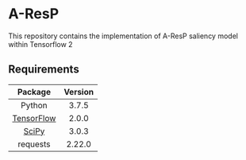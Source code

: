 # A-ResP
This repository contains the implementation of A-ResP saliency model within Tensorflow 2

## Requirements
| Package    | Version |
|:----------:|:-------:|
| Python     | 3.7.5   |
| [TensorFlow](https://www.tensorflow.org/) | 2.0.0  |
| [SciPy](https://www.scipy.org/) | 3.0.3   |
| requests   | 2.22.0  |
